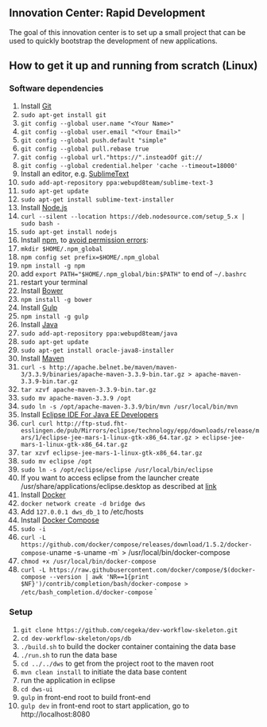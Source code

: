 ## Innovation Center: Rapid Development

The goal of this innovation center is to set up a small project that can be used to quickly bootstrap the development of new applications. 

## How to get it up and running from scratch (Linux)
### Software dependencies

1. Install [Git](https://git-scm.com/)
  1. `sudo apt-get install git`
  2. `git config --global user.name "<Your Name>"`
  3. `git config --global user.email "<Your Email>"`
  4. `git config --global push.default "simple"`
  5. `git config --global pull.rebase true`
  6. `git config --global url."https://".insteadOf git://`
  7. `git config --global credential.helper 'cache --timeout=18000'`
2. Install an editor, e.g. [SublimeText](http://www.sublimetext.com/)
  1. `sudo add-apt-repository ppa:webupd8team/sublime-text-3`
  2. `sudo apt-get update`
  3. `sudo apt-get install sublime-text-installer`
3. Install [Node.js](https://nodejs.org/en/)
  1. `curl --silent --location https://deb.nodesource.com/setup_5.x | sudo bash -`
  2. `sudo apt-get install nodejs`
4. Install [npm](https://www.npmjs.com/), to [avoid permission errors](https://docs.npmjs.com/getting-started/fixing-npm-permissions):
  1. `mkdir $HOME/.npm_global`
  2. `npm config set prefix=$HOME/.npm_global`
  3. `npm install -g npm`
  4. add `export PATH="$HOME/.npm_global/bin:$PATH"` to end of `~/.bashrc`
  5. restart your terminal
5. Install [Bower](http://bower.io/) 
  1. `npm install -g bower`
6. Install [Gulp](http://gulpjs.com/)
  1. `npm install -g gulp`
7. Install [Java](http://www.webupd8.org/2012/09/install-oracle-java-8-in-ubuntu-via-ppa.html)
  1. `sudo add-apt-repository ppa:webupd8team/java`
  2. `sudo apt-get update`
  3. `sudo apt-get install oracle-java8-installer`
8. Install [Maven](https://maven.apache.org/)
  1. `curl -s http://apache.belnet.be/maven/maven-3/3.3.9/binaries/apache-maven-3.3.9-bin.tar.gz > apache-maven-3.3.9-bin.tar.gz`
  2. `tar xzvf apache-maven-3.3.9-bin.tar.gz`
  3. `sudo mv apache-maven-3.3.9 /opt`
  4. `sudo ln -s /opt/apache-maven-3.3.9/bin/mvn /usr/local/bin/mvn`
9. Install [Eclipse IDE For Java EE Developers](http://www.eclipse.org/downloads/)
  1. `curl curl http://ftp-stud.fht-esslingen.de/pub/Mirrors/eclipse/technology/epp/downloads/release/mars/1/eclipse-jee-mars-1-linux-gtk-x86_64.tar.gz > eclipse-jee-mars-1-linux-gtk-x86_64.tar.gz`
  2. `tar xzvf eclipse-jee-mars-1-linux-gtk-x86_64.tar.gz`
  3. `sudo mv eclipse /opt`
  4. `sudo ln -s /opt/eclipse/eclipse /usr/local/bin/eclipse`
  5. If you want to access eclipse from the launcher create /usr/share/applications/eclipse.desktop as described at [link](http://difusal.blogspot.be/2015/06/how-to-install-eclipse-mars-45-on-ubuntu.html)
10. Install [Docker](https://docs.docker.com/engine/installation/ubuntulinux/)
  1. `docker network create -d bridge dws`
  2. Add `127.0.0.1 dws_db_1` to /etc/hosts 
11. Install [Docker Compose](https://docs.docker.com/compose/install/)
  1. `sudo -i`
  2. `curl -L https://github.com/docker/compose/releases/download/1.5.2/docker-compose-`uname -s`-`uname -m` > /usr/local/bin/docker-compose
  3. `chmod +x /usr/local/bin/docker-compose`
  4. ` curl -L https://raw.githubusercontent.com/docker/compose/$(docker-compose --version | awk 'NR==1{print $NF}')/contrib/completion/bash/docker-compose > /etc/bash_completion.d/docker-compose
`
`


### Setup
1. `git clone https://github.com/cegeka/dev-workflow-skeleton.git`
2. `cd dev-workflow-skeleton/ops/db`
2. `./build.sh` to build the docker container containing the data base
3. `./run.sh` to run the data base
4. `cd ../../dws` to get from the project root to the maven root
5. `mvn clean install` to initiate the data base content
6. run the application in eclipse
7. `cd dws-ui`
8. `gulp` in front-end root to build front-end
9. `gulp dev` in front-end root to start application, go to http://localhost:8080
